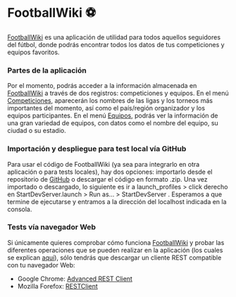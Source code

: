 # **FootballWiki** :soccer:

[FootballWiki](https://aiss-footballwiki-313611.ew.r.appspot.com/) es una aplicación de utilidad para todos aquellos seguidores del fútbol, donde podrás encontrar todos los datos de tus competiciones y equipos favoritos.

### Partes de la aplicación

Por el momento, podrás acceder a la información almacenada en [FootballWiki](https://aiss-footballwiki-313611.ew.r.appspot.com/) a través de dos registros: competiciones y equipos. En el menú [Competiciones](https://aiss-footballwiki-313611.ew.r.appspot.com/api/comp), aparecerán los nombres de las ligas y los torneos más importantes del momento, así como el país/región organizador y los equipos participantes. En el menú [Equipos](https://aiss-footballwiki-313611.ew.r.appspot.com/api/teams), podrás ver la información de una gran variedad de equipos, con datos como el nombre del equipo, su ciudad o su estadio.

### Importación y despliegue para test local vía GitHub

Para usar el código de FootballWiki (ya sea para integrarlo en otra aplicación o para tests locales), hay dos opciones: importarlo desde el repositorio de [GitHub](https://github.com/L4-2-AISS/L4-02-AISS) o descargar el código en formato .zip. Una vez importado o descargado, lo siguiente es ir a launch_profiles > click derecho en StartDevServer.launch > Run as... > StartDevServer . Esperamos a que termine de ejecutarse y entramos a la dirección del localhost indicada en la consola.

### Tests vía navegador Web

Si únicamente quieres comprobar cómo funciona [FootballWiki](https://aiss-footballwiki-313611.ew.r.appspot.com/) y probar las diferentes operaciones que se pueden realizar en la aplicación (los cuales se explican [aquí](https://app.swaggerhub.com/apis/jessalmun/aiss-footballwiki/1.0.0)), sólo tendrás que descargar un cliente REST compatible con tu navegador Web: 

* Google Chrome: [Advanced REST Client](https://chrome.google.com/webstore/detail/advanced-rest-client/hgmloofddffdnphfgcellkdfbfbjeloo?hl=es)
* Mozilla Forefox: [RESTClient](https://addons.mozilla.org/es/firefox/addon/restclient/)

